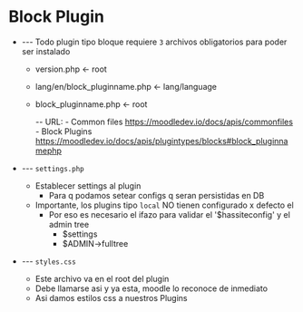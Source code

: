 # Block Plugin

- --- Todo plugin tipo bloque requiere     `3`     archivos obligatorios para poder ser instalado
  - version.php                       <-  root
  - lang/en/block_pluginname.php      <-  lang/language
  - block_pluginname.php              <-  root



      -- URL:
        - Common files
            https://moodledev.io/docs/apis/commonfiles
        - Block Plugins
            https://moodledev.io/docs/apis/plugintypes/blocks#block_pluginnamephp







- ---  `settings.php`
  - Establecer      settings     al plugin
    - Para q podamos setear configs q seran persistidas en DB
  - Importante, los plugins tipo         `local`      NO tienen configurado x defecto el 
    - Por eso es necesario el    ifazo    para validar el     '$hassiteconfig' y el admin tree
      - $settings
      - $ADMIN->fulltree




- --- `styles.css`
  - Este archivo va en el     root     del plugin
  - Debe llamarse asi y ya esta, moodle lo reconoce de inmediato
  - Asi damos estilos css a nuestros Plugins














